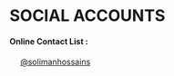 # SOCIAL ACCOUNTS
#### Online Contact List :
<img src="https://i.imgur.com/N5bEvsB.png" width="15"> [@solimanhossains](https://facebook.com/solimanhossains/)<br>
